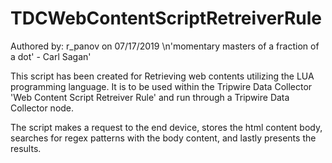 # TDCWebContentScriptRetreiverRule

Authored by: r_panov on 07/17/2019
\n'momentary masters of a fraction of a dot' - Carl Sagan'

This script has been created for Retrieving web contents utilizing the LUA programming language. It is to be used within the Tripwire Data Collector 'Web Content Script Retreiver Rule' and run through a Tripwire Data Collector node.

The script makes a request to the end device, stores the html content body, searches for regex patterns with the body content, and lastly presents the results.
